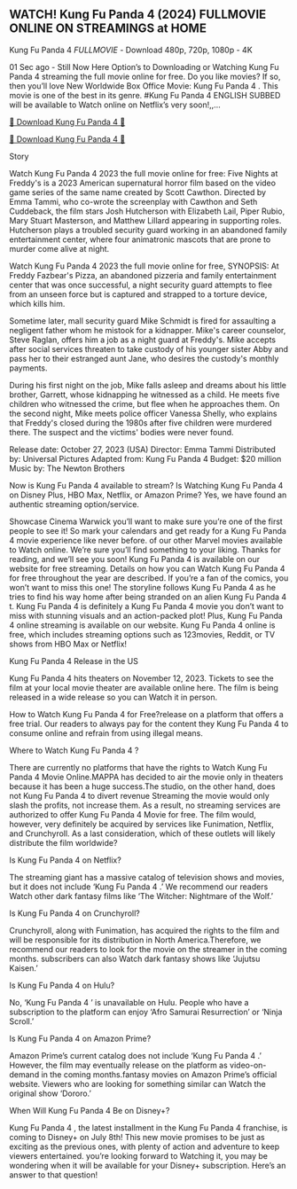 ## WATCH! Kung Fu Panda 4 (2024) FULLMOVIE ONLINE ON STREAMINGS at HOME

Kung Fu Panda 4 *FULLMOVIE* - Download 480p, 720p, 1080p - 4K

01 Sec ago - Still Now Here Option’s to Downloading or Watching Kung Fu Panda 4 streaming the full movie online for free. Do you like movies? If so, then you’ll love New Worldwide Box Office Movie: Kung Fu Panda 4 . This movie is one of the best in its genre. #Kung Fu Panda 4 ENGLISH SUBBED will be available to Watch online on Netflix’s very soon!,,…

[🔴 Download Kung Fu Panda 4 🔴](https://prime.kingmovies25.org/movie/1011985/kung-fu-panda-4.html)

[🔴 Download Kung Fu Panda 4 🔴](https://prime.kingmovies25.org/movie/1011985/kung-fu-panda-4.html)

Story 

Watch Kung Fu Panda 4 2023 the full movie online for free: Five Nights at Freddy's is a 2023 American supernatural horror film based on the video game series of the same name created by Scott Cawthon. Directed by Emma Tammi, who co-wrote the screenplay with Cawthon and Seth Cuddeback, the film stars Josh Hutcherson with Elizabeth Lail, Piper Rubio, Mary Stuart Masterson, and Matthew Lillard appearing in supporting roles. Hutcherson plays a troubled security guard working in an abandoned family entertainment center, where four animatronic mascots that are prone to murder come alive at night.

Watch Kung Fu Panda 4 2023 the full movie online for free, SYNOPSIS: At Freddy Fazbear's Pizza, an abandoned pizzeria and family entertainment center that was once successful, a night security guard attempts to flee from an unseen force but is captured and strapped to a torture device, which kills him.

Sometime later, mall security guard Mike Schmidt is fired for assaulting a negligent father whom he mistook for a kidnapper. Mike's career counselor, Steve Raglan, offers him a job as a night guard at Freddy's. Mike accepts after social services threaten to take custody of his younger sister Abby and pass her to their estranged aunt Jane, who desires the custody's monthly payments.

During his first night on the job, Mike falls asleep and dreams about his little brother, Garrett, whose kidnapping he witnessed as a child. He meets five children who witnessed the crime, but flee when he approaches them. On the second night, Mike meets police officer Vanessa Shelly, who explains that Freddy's closed during the 1980s after five children were murdered there. The suspect and the victims' bodies were never found.

Release date: October 27, 2023 (USA) Director: Emma Tammi Distributed by: Universal Pictures Adapted from: Kung Fu Panda 4 Budget: $20 million Music by: The Newton Brothers

Now is Kung Fu Panda 4 available to stream? Is Watching Kung Fu Panda 4 on Disney Plus, HBO Max, Netflix, or Amazon Prime? Yes, we have found an authentic streaming option/service.

Showcase Cinema Warwick you’ll want to make sure you’re one of the first people to see it! So mark your calendars and get ready for a Kung Fu Panda 4 movie experience like never before. of our other Marvel movies available to Watch online. We’re sure you’ll find something to your liking. Thanks for reading, and we’ll see you soon! Kung Fu Panda 4 is available on our website for free streaming. Details on how you can Watch Kung Fu Panda 4 for free throughout the year are described. If you’re a fan of the comics, you won’t want to miss this one! The storyline follows Kung Fu Panda 4 as he tries to find his way home after being stranded on an alien Kung Fu Panda 4 t. Kung Fu Panda 4 is definitely a Kung Fu Panda 4 movie you don’t want to miss with stunning visuals and an action-packed plot! Plus, Kung Fu Panda 4 online streaming is available on our website. Kung Fu Panda 4 online is free, which includes streaming options such as 123movies, Reddit, or TV shows from HBO Max or Netflix!

Kung Fu Panda 4 Release in the US

Kung Fu Panda 4 hits theaters on November 12, 2023. Tickets to see the film at your local movie theater are available online here. The film is being released in a wide release so you can Watch it in person.

How to Watch Kung Fu Panda 4 for Free?release on a platform that offers a free trial. Our readers to always pay for the content they Kung Fu Panda 4 to consume online and refrain from using illegal means.

Where to Watch Kung Fu Panda 4 ?

There are currently no platforms that have the rights to Watch Kung Fu Panda 4 Movie Online.MAPPA has decided to air the movie only in theaters because it has been a huge success.The studio, on the other hand, does not Kung Fu Panda 4 to divert revenue Streaming the movie would only slash the profits, not increase them. As a result, no streaming services are authorized to offer Kung Fu Panda 4 Movie for free. The film would, however, very definitely be acquired by services like Funimation, Netflix, and Crunchyroll. As a last consideration, which of these outlets will likely distribute the film worldwide?

Is Kung Fu Panda 4 on Netflix?

The streaming giant has a massive catalog of television shows and movies, but it does not include ‘Kung Fu Panda 4 .’ We recommend our readers Watch other dark fantasy films like ‘The Witcher: Nightmare of the Wolf.’

Is Kung Fu Panda 4 on Crunchyroll?

Crunchyroll, along with Funimation, has acquired the rights to the film and will be responsible for its distribution in North America.Therefore, we recommend our readers to look for the movie on the streamer in the coming months. subscribers can also Watch dark fantasy shows like ‘Jujutsu Kaisen.’

Is Kung Fu Panda 4 on Hulu?

No, ‘Kung Fu Panda 4 ’ is unavailable on Hulu. People who have a subscription to the platform can enjoy ‘Afro Samurai Resurrection’ or ‘Ninja Scroll.’

Is Kung Fu Panda 4 on Amazon Prime?

Amazon Prime’s current catalog does not include ‘Kung Fu Panda 4 .’ However, the film may eventually release on the platform as video-on-demand in the coming months.fantasy movies on Amazon Prime’s official website. Viewers who are looking for something similar can Watch the original show ‘Dororo.’

When Will Kung Fu Panda 4 Be on Disney+?

Kung Fu Panda 4 , the latest installment in the Kung Fu Panda 4 franchise, is coming to Disney+ on July 8th! This new movie promises to be just as exciting as the previous ones, with plenty of action and adventure to keep viewers entertained. you’re looking forward to Watching it, you may be wondering when it will be available for your Disney+ subscription. Here’s an answer to that question!
